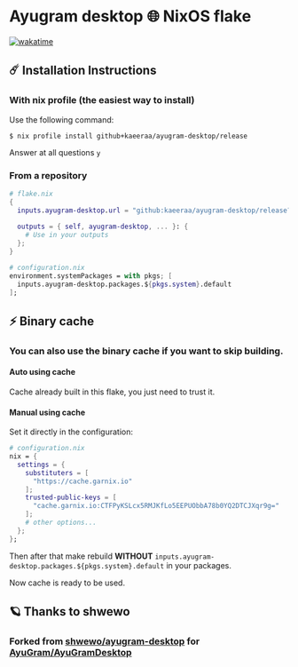 #  Ayugram desktop 🌐 NixOS flake 

[![wakatime](https://wakatime.com/badge/github/kaeeraa/ayugram-desktop.svg)](https://wakatime.com/badge/github/kaeeraa/ayugram-desktop)

## ☄️ Installation Instructions

### With nix profile (the easiest way to install)

Use the following command:

```shell
$ nix profile install github+kaeeraa/ayugram-desktop/release
```

Answer at all questions `y`

### From a repository

```nix
# flake.nix
{
  inputs.ayugram-desktop.url = "github:kaeeraa/ayugram-desktop/release?submodules=1";
  
  outputs = { self, ayugram-desktop, ... }: {
    # Use in your outputs
  };
}

```

```nix
# configuration.nix
environment.systemPackages = with pkgs; [
  inputs.ayugram-desktop.packages.${pkgs.system}.default
];

```

## ⚡ Binary cache

### You can also use the binary cache if you want to skip building.

#### Auto using cache

Cache already built in this flake, you just need to trust it.

#### Manual using cache

Set it directly in the configuration:

```nix
# configuration.nix
nix = {
  settings = {
    substituters = [
      "https://cache.garnix.io"
    ];
    trusted-public-keys = [
      "cache.garnix.io:CTFPyKSLcx5RMJKfLo5EEPUObbA78b0YQ2DTCJXqr9g="
    ];
    # other options...
  };
};
```

Then after that make rebuild **WITHOUT** `inputs.ayugram-desktop.packages.${pkgs.system}.default` in your packages.

Now cache is ready to be used.

## 🪐 Thanks to shwewo

### Forked from [shwewo/ayugram-desktop](https://github.com/shwewo/ayugram-desktop) for [AyuGram/AyuGramDesktop](https://github.com/telegramdesktop/tdesktop)
